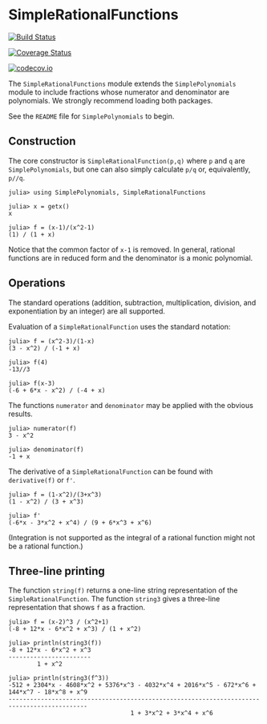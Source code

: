 # SimpleRationalFunctions


[![Build Status](https://travis-ci.org/scheinerman/SimpleRationalFunctions.jl.svg?branch=master)](https://travis-ci.org/scheinerman/SimpleRationalFunctions.jl)

[![Coverage Status](https://coveralls.io/repos/scheinerman/SimpleRationalFunctions.jl/badge.svg?branch=master&service=github)](https://coveralls.io/github/scheinerman/SimpleRationalFunctions.jl?branch=master)

[![codecov.io](http://codecov.io/github/scheinerman/SimpleRationalFunctions.jl/coverage.svg?branch=master)](http://codecov.io/github/scheinerman/SimpleRationalFunctions.jl?branch=master)

The `SimpleRationalFunctions` module extends the `SimplePolynomials` module
to include fractions whose numerator and denominator are polynomials.
We strongly recommend loading both packages.

See the `README` file for `SimplePolynomials` to begin.

## Construction

The core constructor is `SimpleRationalFunction(p,q)` where `p` and `q`
are `SimplePolynomials`, but one can also simply calculate `p/q` or, equivalently,
`p//q`.
```
julia> using SimplePolynomials, SimpleRationalFunctions

julia> x = getx()
x

julia> f = (x-1)/(x^2-1)
(1) / (1 + x)
```
Notice that the common factor of `x-1` is removed. In general,
rational functions are in reduced form and the denominator is
a monic polynomial.

## Operations

The standard operations (addition, subtraction, multiplication, division,
  and exponentiation by an integer) are all supported.

Evaluation of a `SimpleRationalFunction` uses the standard notation:
```
julia> f = (x^2-3)/(1-x)
(3 - x^2) / (-1 + x)

julia> f(4)
-13//3

julia> f(x-3)
(-6 + 6*x - x^2) / (-4 + x)
```

The functions `numerator` and `denominator` may be applied with
the obvious results.
```
julia> numerator(f)
3 - x^2

julia> denominator(f)
-1 + x
```

The derivative of a `SimpleRationalFunction` can be found with
`derivative(f)` or `f'`.
```
julia> f = (1-x^2)/(3+x^3)
(1 - x^2) / (3 + x^3)

julia> f'
(-6*x - 3*x^2 + x^4) / (9 + 6*x^3 + x^6)
```

(Integration is not supported as the integral of a rational function
might not be a rational function.)

## Three-line printing

The function `string(f)` returns a one-line string representation of
the `SimpleRationalFunction`. The function `string3` gives a three-line
representation that shows `f` as a fraction.
```
julia> f = (x-2)^3 / (x^2+1)
(-8 + 12*x - 6*x^2 + x^3) / (1 + x^2)

julia> println(string3(f))
-8 + 12*x - 6*x^2 + x^3
-----------------------
        1 + x^2

julia> println(string3(f^3))
-512 + 2304*x - 4608*x^2 + 5376*x^3 - 4032*x^4 + 2016*x^5 - 672*x^6 + 144*x^7 - 18*x^8 + x^9
--------------------------------------------------------------------------------------------
                                  1 + 3*x^2 + 3*x^4 + x^6
```
